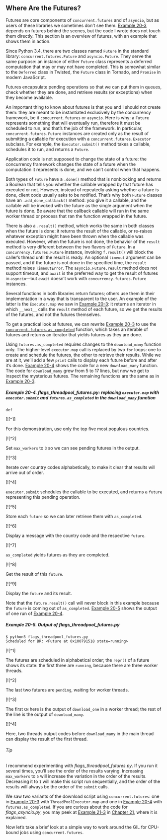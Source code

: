 ## Where Are the Futures?

Futures are core components of `concurrent.futures` and of `asyncio`, but as users of these libraries we sometimes don’t see them. [Example 20-3](#flags_threadpool_ex) depends on futures behind the scenes, but the code I wrote does not touch them directly. This section is an overview of futures, with an example that shows them in action.

Since Python 3.4, there are two classes named `Future` in the standard library: `concurrent.futures.Future` and `asyncio.Future`. They serve the same purpose: an instance of either `Future` class represents a deferred computation that may or may not have completed. This is somewhat similar to the `Deferred` class in Twisted, the `Future` class in Tornado, and `Promise` in modern JavaScript.

Futures encapsulate pending operations so that we can put them in queues, check whether they are done, and retrieve results (or exceptions) when they become available.

An important thing to know about futures is that you and I should not create them: they are meant to be instantiated exclusively by the concurrency framework, be it `concurrent.futures` or `asyncio`. Here is why: a `Future` represents something that will eventually run, therefore it must be scheduled to run, and that’s the job of the framework. In particular, `concurrent.futures.Future` instances are created only as the result of submitting a callable for execution with a `concurrent.futures.Executor` subclass. For example, the `Executor.submit()` method takes a callable, schedules it to run, and returns a `Future`.

Application code is not supposed to change the state of a future: the concurrency framework changes the state of a future when the computation it represents is done, and we can’t control when that happens.

Both types of `Future` have a `.done()` method that is nonblocking and returns a Boolean that tells you whether the callable wrapped by that future has executed or not. However, instead of repeatedly asking whether a future is done, client code usually asks to be notified. That’s why both `Future` classes have an `.add_done_callback()` method: you give it a callable, and the callable will be invoked with the future as the single argument when the future is done. Be aware that the callback callable will run in the same worker thread or process that ran the function wrapped in the future.

There is also a `.result()` method, which works the same in both classes when the future is done: it returns the result of the callable, or re-raises whatever exception might have been thrown when the callable was executed. However, when the future is not done, the behavior of the `result` method is very different between the two flavors of `Future`. In a `concurrency.futures.Future` instance, invoking `f.result()` will block the caller’s thread until the result is ready. An optional `timeout` argument can be passed, and if the future is not done in the specified time, the `result` method raises `TimeoutError`. The `asyncio.Future.result` method does not support timeout, and `await` is the preferred way to get the result of futures in `asyncio`—but `await` doesn’t work with `concurrency.futures.Future` instances.

Several functions in both libraries return futures; others use them in their implementation in a way that is transparent to the user. An example of the latter is the `Executor.map` we saw in [Example 20-3](#flags_threadpool_ex): it returns an iterator in which `__next__` calls the `result` method of each future, so we get the results of the futures, and not the futures themselves.

To get a practical look at futures, we can rewrite [Example 20-3](#flags_threadpool_ex) to use the [`concurrent.futures.as_completed`](https://fpy.li/20-7) function, which takes an iterable of futures and returns an iterator that yields futures as they are done.

Using `futures.as_completed` requires changes to the `download_many` function only. The higher-level `executor.map` call is replaced by two `for` loops: one to create and schedule the futures, the other to retrieve their results. While we are at it, we’ll add a few `print` calls to display each future before and after it’s done. [Example 20-4](#flags_threadpool_futures_ex) shows the code for a new `download_many` function. The code for `download_many` grew from 5 to 17 lines, but now we get to inspect the mysterious futures. The remaining functions are the same as in [Example 20-3](#flags_threadpool_ex).

##### Example 20-4. flags_threadpool_futures.py: replacing `executor.map` with `executor.submit` and `futures.as_completed` in the `download_many` function

```
def
```

[![^1]

For this demonstration, use only the top five most populous countries.

[![^2]

Set `max_workers` to `3` so we can see pending futures in the output.

[![^3]

Iterate over country codes alphabetically, to make it clear that results will arrive out of order.

[![^4]

`executor.submit` schedules the callable to be executed, and returns a `future` representing this pending operation.

[![^5]

Store each `future` so we can later retrieve them with `as_completed`.

[![^6]

Display a message with the country code and the respective `future`.

[![^7]

`as_completed` yields futures as they are completed.

[![^8]

Get the result of this `future`.

[![^9]

Display the `future` and its result.

Note that the `future.result()` call will never block in this example because the `future` is coming out of `as_completed`. [Example 20-5](#flags_threadpool_futures_run) shows the output of one run of [Example 20-4](#flags_threadpool_futures_ex).

##### Example 20-5. Output of flags_threadpool_futures.py

```
$ python3 flags_threadpool_futures.py
Scheduled for BR: <Future at 0x100791518 state=running>  
```

[![^1]

The futures are scheduled in alphabetical order; the `repr()` of a future shows its state: the first three are `running`, because there are three worker threads.

[![^2]

The last two futures are `pending`, waiting for worker threads.

[![^3]

The first `CN` here is the output of `download_one` in a worker thread; the rest of the line is the output of `download_many`.

[![^4]

Here, two threads output codes before `download_many` in the main thread can display the result of the first thread.

###### Tip

I recommend experimenting with _flags_threadpool_futures.py_. If you run it several times, you’ll see the order of the results varying. Increasing `max_workers` to `5` will increase the variation in the order of the results. Decreasing it to `1` will make this script run sequentially, and the order of the results will always be the order of the `submit` calls.

We saw two variants of the download script using `concurrent.futures`: one in [Example 20-3](#flags_threadpool_ex) with `ThreadPoolExecutor.map` and one in [Example 20-4](#flags_threadpool_futures_ex) with `futures.as_completed`. If you are curious about the code for _flags_asyncio.py_, you may peek at [Example 21-3](ch21.html#flags_asyncio_ex) in [Chapter 21](ch21.html#async_ch), where it is explained.

Now let’s take a brief look at a simple way to work around the GIL for CPU-bound jobs using `concurrent.futures`.
